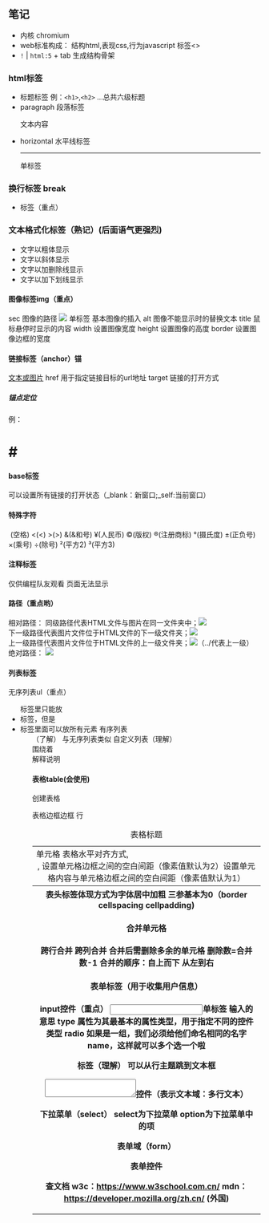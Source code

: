 ## 笔记
* 内核 chromium
* web标准构成： 结构html,表现css,行为javascript
标签<>
* `!` | `html:5` + tab 生成结构骨架

### html标签
* 标题标签 例：`<h1>`,`<h2>` ...总共六级标题
* paragraph  段落标签  <P>文本内容</p>
* horizontal 水平线标签 <hr />单标签

### 换行标签 break <br/>
* 标签（重点）  <div></div> <span></span>

### 文本格式化标签（熟记）(后面语气更强烈)
* <b></b> <strong></strong> 文字以粗体显示
* <i></i> <em></em> 文字以斜体显示
* <s></s> <del></del> 文字以加删除线显示
* <u></u> <ins></ins> 文字以加下划线显示

#### 图像标签img（重点）
sec 图像的路径
<img src="图像URL="/>  单标签 基本图像的插入
alt 图像不能显示时的替换文本
title 鼠标悬停时显示的内容
width 设置图像宽度
height 设置图像的高度
border 设置图像边框的宽度

#### 链接标签（anchor）锚
<a href="跳转目标" target="目标窗口的弹出方式">文本或图片</a>
href 用于指定链接目标的url地址
target 链接的打开方式

##### 锚点定位
例：<a href="1"></a>
<h1 id="1">#</h1>

#### base标签
可以设置所有链接的打开状态（_blank：新窗口;_self:当前窗口）

#### 特殊字符
&nbsp;(空格) &lt;(<) &gt;(>) &amp;(&和号) &yen;(人民币) &copy;(版权) &reg;(注册商标) &deg;(摄氏度) &plusmn;(正负号) &times;(乘号) &divide;(除号) &sup2;(平方2) &sup3;(平方3) 

#### 注释标签
<!--注释内容-->
仅供编程队友观看 页面无法显示

#### 路径（重点哟）
相对路径：
同级路径代表HTML文件与图片在同一文件夹中；<img src="图片格式" /><br />
下一级路径代表图片文件位于HTML文件的下一级文件夹；<img src="图片文件夹名称/图片格式"/><br />
上一级路径代表图片文件位于HTML文件的上一级文件夹；<img src="../图片格式"/>（../代表上一级）<br />
绝对路径：
<img src="图片详细地址">

#### 列表标签
无序列表ul（重点）
<ul>标签里只能放<li>标签，但是<li>标签里面可以放所有元素 
有序列表<ol>（了解）
与无序列表类似
自定义列表（理解）
<dd></dd>围绕着<dt></dt>解释说明

#### 表格table(会使用)
创建表格
<table>表格边框<border>边框
<tr>行
<td>单元格<!--表格由行中的单元格组成-->
<align>表格水平对齐方式<lift>,<center>,<right>
<cellspacing>设置单元格边框之间的空白间距（像素值默认为2）<cellpadding>设置单元格内容与单元格边框之间的空白间距（像素值默认为1）
<caption>表格标题
<th>表头标签体现方式为字体居中加粗
三参基本为0（border cellspacing cellpadding)

#### 合并单元格
跨行合并<rowspan>
跨列合并<colspan>
合并后需删除多余的单元格
删除数=合并数-1
合并的顺序：自上而下 从左到右

#### 表单标签（用于收集用户信息）
input控件（重点）
<input />单标签 输入的意思
type 属性为其最基本的属性类型，用于指定不同的控件类型
radio 如果是一组，我们必须给他们命名相同的名字name，这样就可以多个选一个啦

<label>标签（理解）
可以从行主题跳到文本框
<textarea></textarea>控件（表示文本域：多行文本）

下拉菜单（select）
select为下拉菜单
option为下拉菜单中的项

表单域（form）
<form action="url地址" method="提交方式（get，post）" name="表单名称">表单控件</form>

查文档
w3c：https://www.w3school.com.cn/
mdn：https://developer.mozilla.org/zh.cn/ (外国)

 











